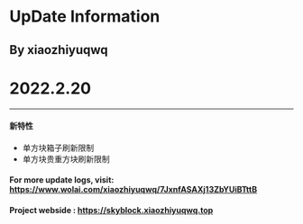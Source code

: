 # UpDate Information
## By xiaozhiyuqwq

# 2022.2.20

---

#### 新特性

- 单方块箱子刷新限制
- 单方块贵重方块刷新限制

#### For more update logs, visit: https://www.wolai.com/xiaozhiyuqwq/7JxnfASAXj13ZbYUiBTttB
#### Project webside : https://skyblock.xiaozhiyuqwq.top
